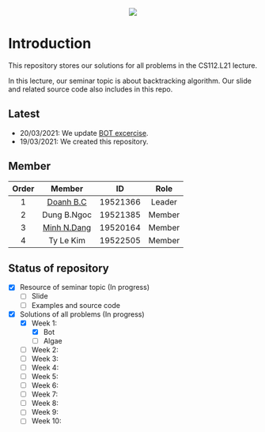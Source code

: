 <p align="center">
  <img src="https://i.imgur.com/OWGy2Fs.png">
</p>

# Introduction

This repository stores our solutions for all problems in the CS112.L21 lecture.

In this lecture, our seminar topic is about backtracking algorithm. Our slide and related source code also includes in this repo.

## Latest

- 20/03/2021: We update [BOT excercise](Assignments/Week1/BOT).
- 19/03/2021: We created this repository.

## Member

|Order|    Member         |  ID        | Role 
|:---:| :-----------:     | :--:       | :--: 
|1    |    [Doanh B.C](https://github.com/caodoanh2001/)      |  19521366  | Leader
|2    |    Dung B.Ngoc    |  19521385  | Member
|3    |    [Minh N.Dang](https://github.com/ELO102)    |  19520164  | Member
|4    |    Ty Le Kim      |  19522505  | Member

## Status of repository

- [x] Resource of seminar topic (In progress)
    - [ ] Slide
    - [ ] Examples and source code
- [x] Solutions of all problems (In progress)
    - [x] Week 1:
        - [x] Bot
        - [ ] Algae
    - [ ] Week 2:
    - [ ] Week 3:
    - [ ] Week 4:
    - [ ] Week 5:
    - [ ] Week 6:
    - [ ] Week 7:
    - [ ] Week 8:
    - [ ] Week 9:
    - [ ] Week 10:

